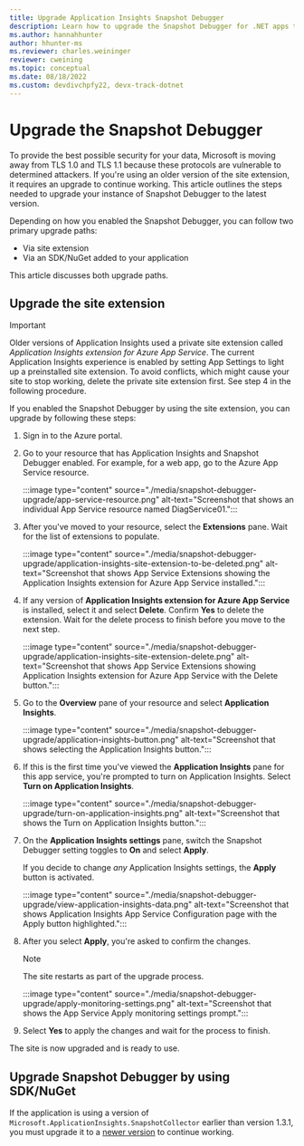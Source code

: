 ```yaml
---
title: Upgrade Application Insights Snapshot Debugger
description: Learn how to upgrade the Snapshot Debugger for .NET apps to the latest version on Azure App Services or via NuGet packages.
ms.author: hannahhunter
author: hhunter-ms
ms.reviewer: charles.weininger
reviewer: cweining
ms.topic: conceptual
ms.date: 08/18/2022
ms.custom: devdivchpfy22, devx-track-dotnet
---
```


# Upgrade the Snapshot Debugger

To provide the best possible security for your data, Microsoft is moving away from TLS 1.0 and TLS 1.1 because these protocols are vulnerable to determined attackers. If you're using an older version of the site extension, it requires an upgrade to continue working. This article outlines the steps needed to upgrade your instance of Snapshot Debugger to the latest version.

Depending on how you enabled the Snapshot Debugger, you can follow two primary upgrade paths:

* Via site extension
* Via an SDK/NuGet added to your application

This article discusses both upgrade paths.

## Upgrade the site extension

> [!IMPORTANT]
> Older versions of Application Insights used a private site extension called *Application Insights extension for Azure App Service*. The current Application Insights experience is enabled by setting App Settings to light up a preinstalled site extension.
> To avoid conflicts, which might cause your site to stop working, delete the private site extension first. See step 4 in the following procedure.

If you enabled the Snapshot Debugger by using the site extension, you can upgrade by following these steps:

1. Sign in to the Azure portal.
1. Go to your resource that has Application Insights and Snapshot Debugger enabled. For example, for a web app, go to the Azure App Service resource.

   :::image type="content" source="./media/snapshot-debugger-upgrade/app-service-resource.png" alt-text="Screenshot that shows an individual App Service resource named DiagService01.":::

1. After you've moved to your resource, select the **Extensions** pane. Wait for the list of extensions to populate.

   :::image type="content" source="./media/snapshot-debugger-upgrade/application-insights-site-extension-to-be-deleted.png" alt-text="Screenshot that shows App Service Extensions showing the Application Insights extension for Azure App Service installed.":::

1. If any version of **Application Insights extension for Azure App Service** is installed, select it and select **Delete**. Confirm **Yes** to delete the extension. Wait for the delete process to finish before you move to the next step.

   :::image type="content" source="./media/snapshot-debugger-upgrade/application-insights-site-extension-delete.png" alt-text="Screenshot that shows App Service Extensions showing Application Insights extension for Azure App Service with the Delete button.":::

1. Go to the **Overview** pane of your resource and select **Application Insights**.

   :::image type="content" source="./media/snapshot-debugger-upgrade/application-insights-button.png" alt-text="Screenshot that shows selecting the Application Insights button.":::

1. If this is the first time you've viewed the **Application Insights** pane for this app service, you're prompted to turn on Application Insights. Select **Turn on Application Insights**.

   :::image type="content" source="./media/snapshot-debugger-upgrade/turn-on-application-insights.png" alt-text="Screenshot that shows the Turn on Application Insights button.":::

1. On the **Application Insights settings** pane, switch the Snapshot Debugger setting toggles to **On** and select **Apply**.

   If you decide to change *any* Application Insights settings, the **Apply** button is activated.

   :::image type="content" source="./media/snapshot-debugger-upgrade/view-application-insights-data.png" alt-text="Screenshot that shows Application Insights App Service Configuration page with the Apply button highlighted.":::

1. After you select **Apply**, you're asked to confirm the changes.

    > [!NOTE]
    > The site restarts as part of the upgrade process.

   :::image type="content" source="./media/snapshot-debugger-upgrade/apply-monitoring-settings.png" alt-text="Screenshot that shows the App Service Apply monitoring settings prompt.":::

1. Select **Yes** to apply the changes and wait for the process to finish.

The site is now upgraded and is ready to use.

## Upgrade Snapshot Debugger by using SDK/NuGet

If the application is using a version of `Microsoft.ApplicationInsights.SnapshotCollector` earlier than version 1.3.1, you must upgrade it to a [newer version](https://www.nuget.org/packages/Microsoft.ApplicationInsights.SnapshotCollector) to continue working.
